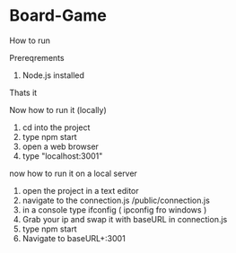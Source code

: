 # Board-Game

How to run 

Prereqrements 

1. Node.js installed 

Thats it 

Now how to run it (locally)

1. cd into the project 
2. type npm start 
3. open a web browser 
4. type "localhost:3001"

now how to run it on a local server 

1. open the project in a text editor 
2. navigate to the connection.js /public/connection.js
3. in a console type ifconfig ( ipconfig fro windows )
4. Grab your ip and swap it with baseURL in connection.js 
5. type npm start
6. Navigate to baseURL+:3001
